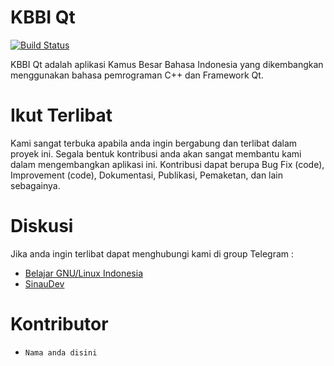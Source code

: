 # KBBI Qt

[![Build Status](https://travis-ci.org/bgli/kbbi-qt.svg?branch=master)](https://travis-ci.org/bgli/kbbi-qt)

KBBI Qt adalah aplikasi Kamus Besar Bahasa Indonesia yang dikembangkan menggunakan bahasa pemrograman C++ dan Framework Qt.

# Ikut Terlibat
Kami sangat terbuka apabila anda ingin bergabung dan terlibat dalam proyek ini. Segala bentuk kontribusi anda akan sangat membantu kami dalam mengembangkan aplikasi ini. 
Kontribusi dapat berupa Bug Fix (code), Improvement (code), Dokumentasi, Publikasi, Pemaketan, dan lain sebagainya.

# Diskusi
Jika anda ingin terlibat dapat menghubungi kami di group Telegram :
* [Belajar GNU/Linux Indonesia](http://s.id/BGLI)
* [SinauDev](https://telegram.me/sinaudev)

# Kontributor
* `Nama anda disini`
